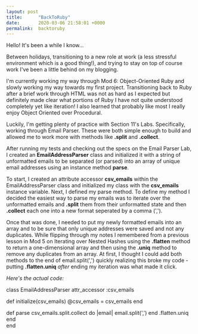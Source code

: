 ```yaml
---
layout: post
title:      "BackToRuby"
date:       2020-03-06 21:58:01 +0000
permalink:  backtoruby
---
```



Hello! It's been a while I know...

Between holidays, transitioning to a new role at work (a less stressful environment which is a good thing!), and trying to stay on top of course work I've been a little behind on my blogging.

I'm currently working my way through Mod 6: Object-Oriented Ruby and slowly working my way towards my first project. Transitioning back to Ruby after a brief work through HTML was not as hard as I expected but definitely made clear what portions of Ruby I have not quite understood completely yet like iteration! I also learned that probably like most I really enjoy Object Oriented over Procedural.

Luckily, I'm getting plenty of practice with Section 11's Labs. Specifically, working through Email Parser. These were both simple enough to build and allowed me to work more with methods like **.split** and **.collect**.

After running my tests and checking out the specs on the Email Parser Lab, I created an **EmailAddressParser** class and initialized it with a string of unformatted emails to be separated (or parsed) into an array of unique email addresses using an instance method **parse**.

To start, I created an attribute accessor **csv_emails** within the EmailAddressParser class and initialized my class with the **csv_emails** instance variable. Next, I defined my parse method. To define my method I decided the easiest way to parse my emails was to iterate over the unformatted emails and **.split** them from their unformatted state and then **.collect** each one into a new format seperated by a comma (',').  

Once that was done, I needed to put my newly formatted emails into an array and to be sure that only unique addresses were saved and not any duplicates. While flipping through my notes I remembered from a previous lesson in Mod 5 on Iterating over Nested Hashes using the **.flatten** method to return a one-dimensional array and then using the **.uniq** method to remove any duplicates from an array. At first, I thought I could add both methods to the end of email.split(',') quickly realizing this broke my code - putting **.flatten.uniq** *after* ending my iteration was what made it click.

*Here's the actual code:*

class EmailAddressParser
  attr_accessor :csv_emails
  
  def initialize(csv_emails)
    @csv_emails = csv_emails
  end
  
  def parse
    csv_emails.split.collect do |email|
      email.split(',')
  end 
    .flatten.uniq
  end   
end 

